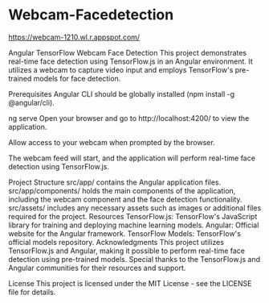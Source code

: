 # Webcam-Facedetection
https://webcam-1210.wl.r.appspot.com/


Angular TensorFlow Webcam Face Detection
This project demonstrates real-time face detection using TensorFlow.js in an Angular environment. It utilizes a webcam to capture video input and employs TensorFlow's pre-trained models for face detection.

Prerequisites
Angular CLI should be globally installed (npm install -g @angular/cli).

ng serve
Open your browser and go to http://localhost:4200/ to view the application.

Allow access to your webcam when prompted by the browser.

The webcam feed will start, and the application will perform real-time face detection using TensorFlow.js.

Project Structure
src/app/ contains the Angular application files.
src/app/components/ holds the main components of the application, including the webcam component and the face detection functionality.
src/assets/ includes any necessary assets such as images or additional files required for the project.
Resources
TensorFlow.js: TensorFlow's JavaScript library for training and deploying machine learning models.
Angular: Official website for the Angular framework.
TensorFlow Models: TensorFlow's official models repository.
Acknowledgments
This project utilizes TensorFlow.js and Angular, making it possible to perform real-time face detection using pre-trained models. Special thanks to the TensorFlow.js and Angular communities for their resources and support.

License
This project is licensed under the MIT License - see the LICENSE file for details.

